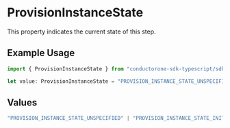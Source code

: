 # ProvisionInstanceState

This property indicates the current state of this step.

## Example Usage

```typescript
import { ProvisionInstanceState } from "conductorone-sdk-typescript/sdk/models/shared";

let value: ProvisionInstanceState = "PROVISION_INSTANCE_STATE_UNSPECIFIED";
```

## Values

```typescript
"PROVISION_INSTANCE_STATE_UNSPECIFIED" | "PROVISION_INSTANCE_STATE_INIT" | "PROVISION_INSTANCE_STATE_CREATE_CONNECTOR_ACTIONS_FOR_TARGET" | "PROVISION_INSTANCE_STATE_SENDING_NOTIFICATIONS" | "PROVISION_INSTANCE_STATE_WAITING" | "PROVISION_INSTANCE_STATE_WEBHOOK" | "PROVISION_INSTANCE_STATE_WEBHOOK_WAITING" | "PROVISION_INSTANCE_STATE_EXTERNAL_TICKET" | "PROVISION_INSTANCE_STATE_EXTERNAL_TICKET_WAITING" | "PROVISION_INSTANCE_STATE_DONE"
```